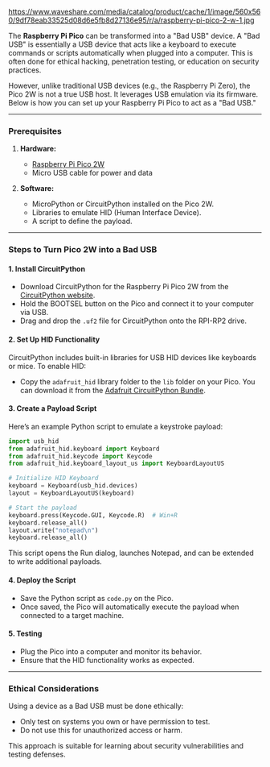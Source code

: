 https://www.waveshare.com/media/catalog/product/cache/1/image/560x560/9df78eab33525d08d6e5fb8d27136e95/r/a/raspberry-pi-pico-2-w-1.jpg

The **Raspberry Pi Pico** can be transformed into a "Bad USB" device. A "Bad USB" is essentially a USB device that acts like a keyboard to execute commands or scripts automatically when plugged into a computer. This is often done for ethical hacking, penetration testing, or education on security practices.

However, unlike traditional USB devices (e.g., the Raspberry Pi Zero), the Pico 2W is not a true USB host. It leverages USB emulation via its firmware. Below is how you can set up your Raspberry Pi Pico to act as a "Bad USB."

---

### Prerequisites
1. **Hardware:**
   - [Raspberry Pi Pico 2W](https://www.waveshare.com/product/raspberry-pi/boards-kits/raspberry-pi-pico-3/raspberry-pi-pico-2-w.htm?sku=29439)
   - Micro USB cable for power and data

2. **Software:**
   - MicroPython or CircuitPython installed on the Pico 2W.
   - Libraries to emulate HID (Human Interface Device).
   - A script to define the payload.

---

### Steps to Turn Pico 2W into a Bad USB

#### 1. **Install CircuitPython**
   - Download CircuitPython for the Raspberry Pi Pico 2W from the [CircuitPython website](https://circuitpython.org/board/raspberry_pi_pico/).
   - Hold the BOOTSEL button on the Pico and connect it to your computer via USB.
   - Drag and drop the `.uf2` file for CircuitPython onto the RPI-RP2 drive.

#### 2. **Set Up HID Functionality**
   CircuitPython includes built-in libraries for USB HID devices like keyboards or mice. To enable HID:
   - Copy the `adafruit_hid` library folder to the `lib` folder on your Pico.
     You can download it from the [Adafruit CircuitPython Bundle](https://github.com/adafruit/Adafruit_CircuitPython_Bundle).

#### 3. **Create a Payload Script**
   Here’s an example Python script to emulate a keystroke payload:

   ```python
   import usb_hid
   from adafruit_hid.keyboard import Keyboard
   from adafruit_hid.keycode import Keycode
   from adafruit_hid.keyboard_layout_us import KeyboardLayoutUS

   # Initialize HID Keyboard
   keyboard = Keyboard(usb_hid.devices)
   layout = KeyboardLayoutUS(keyboard)

   # Start the payload
   keyboard.press(Keycode.GUI, Keycode.R)  # Win+R
   keyboard.release_all()
   layout.write("notepad\n")
   keyboard.release_all()
   ```

   This script opens the Run dialog, launches Notepad, and can be extended to write additional payloads.

#### 4. **Deploy the Script**
   - Save the Python script as `code.py` on the Pico.
   - Once saved, the Pico will automatically execute the payload when connected to a target machine.

#### 5. **Testing**
   - Plug the Pico into a computer and monitor its behavior.
   - Ensure that the HID functionality works as expected.

---

### Ethical Considerations
Using a device as a Bad USB must be done ethically:
- Only test on systems you own or have permission to test.
- Do not use this for unauthorized access or harm.

This approach is suitable for learning about security vulnerabilities and testing defenses.
